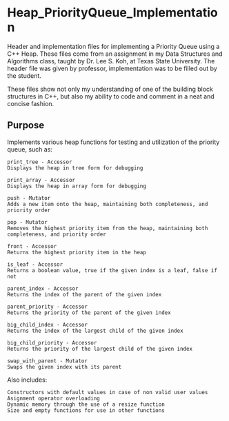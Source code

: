 # Heap_PriorityQueue_Implementation
Header and implementation files for implementing a Priority Queue using a C++ Heap. These files come from an assignment in my Data Structures and Algorithms class, taught by Dr. Lee S. Koh, at Texas State University. The header file was given by professor, implementation was to be filled out by the student.

These files show not only my understanding of one of the building block structures in C++, but also my ability to code and comment in a neat and concise fashion.

## Purpose

Implements various heap functions for testing and utilization of the priority queue, such as:
```
print_tree - Accessor
Displays the heap in tree form for debugging

print_array - Accessor
Displays the heap in array form for debugging

push - Mutator
Adds a new item onto the heap, maintaining both completeness, and priority order

pop - Mutator
Removes the highest priority item from the heap, maintaining both completeness, and priority order

front - Accessor
Returns the highest priority item in the heap

is_leaf - Accessor
Returns a boolean value, true if the given index is a leaf, false if not

parent_index - Accessor
Returns the index of the parent of the given index

parent_priority - Accessor
Returns the priority of the parent of the given index

big_child_index - Accessor
Returns the index of the largest child of the given index

big_child_priority - Accessor
Returns the priority of the largest child of the given index

swap_with_parent - Mutator
Swaps the given index with its parent
```

Also includes:
```
Constructors with default values in case of non valid user values
Asignment operator overloading
Dynamic memory through the use of a resize function
Size and empty functions for use in other functions
```
